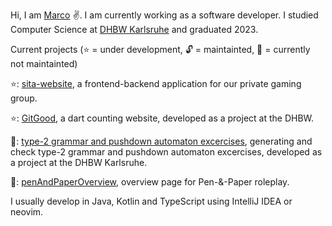 Hi, I am [Marco](https://mohjohfox.de/) :v:. I am currently working as a software developer. I studied Computer Science at [DHBW Karlsruhe](https://www.karlsruhe.dhbw.de/startseite.html) and graduated 2023. 

Current projects (:star: = under development, :unlock: = maintainted, 🔐 = currently not maintainted)

⭐: [sita-website](https://simpletactics.de/), a frontend-backend application for our private gaming group.

⭐: [GitGood](https://github.com/mohjohfox/GitGood-backend/), a dart counting website, developed as a project at the DHBW.

🔐: [type-2 grammar and pushdown automaton excercises](https://github.com/rhyperio/studienarbeit_code/), generating and check type-2 grammar and pushdown automaton excercises, developed as a project at the DHBW Karlsruhe.

🔐: [penAndPaperOverview](https://github.com/SimpletacticsGaming/penAndPaperOverview), overview page for Pen-&-Paper roleplay. 

I usually develop in Java, Kotlin and TypeScript using IntelliJ IDEA or neovim.
